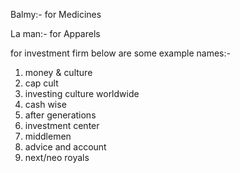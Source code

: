 Balmy:- for Medicines

La man:- for Apparels

for investment firm below are some example names:-

1. money & culture
2. cap cult
3. investing culture worldwide
4. cash wise
5. after generations
6. investment center
7. middlemen 
8. advice and account
9. next/neo royals